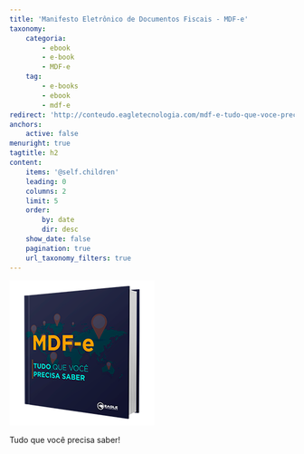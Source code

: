 ```yaml
---
title: 'Manifesto Eletrônico de Documentos Fiscais - MDF-e'
taxonomy:
    categoria:
        - ebook
        - e-book
        - MDF-e
    tag:
        - e-books
        - ebook
        - mdf-e
redirect: 'http://conteudo.eagletecnologia.com/mdf-e-tudo-que-voce-precisa-saber'
anchors:
    active: false
menuright: true
tagtitle: h2
content:
    items: '@self.children'
    leading: 0
    columns: 2
    limit: 5
    order:
        by: date
        dir: desc
    show_date: false
    pagination: true
    url_taxonomy_filters: true
---
```


![Tudo que você precisa saber](1.png)

Tudo que você precisa saber!
